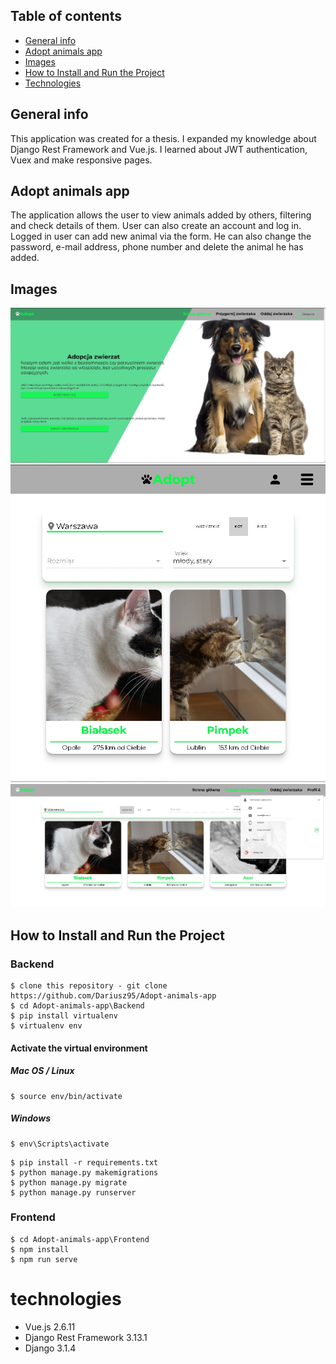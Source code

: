 ## Table of contents
* [General info](#Todo-app)
* [Adopt animals app](#Adopt-animals-app)
* [Images](#Images)
* [How to Install and Run the Project](#How-to-Install-and-Run-the-Project)
* [Technologies](#technologies)

## General info
This application was created for a thesis. I expanded my knowledge about Django Rest Framework and Vue.js. I learned about JWT authentication, Vuex and make responsive pages.

## Adopt animals app
The application allows the user to view animals added by others, filtering and check details of them. User can also create an account and log in.
Logged in user can add new animal via the form. He can also change the password, e-mail address, phone number and delete the animal he has added.

## Images
![Photo one](https://github.com/Dariusz95/Adopt-animals-app/blob/master/Frontend/public/AdoptImg1.jpg)
![Photo two](https://github.com/Dariusz95/Adopt-animals-app/blob/master/Frontend/public/AdoptImg2.jpg)
![Photo three](https://github.com/Dariusz95/Adopt-animals-app/blob/master/Frontend/public/AdoptImg3.jpg)

## How to Install and Run the Project
### Backend
```
$ clone this repository - git clone https://github.com/Dariusz95/Adopt-animals-app
$ cd Adopt-animals-app\Backend
$ pip install virtualenv
$ virtualenv env
```
#### Activate the virtual environment
##### Mac OS / Linux
```
$ source env/bin/activate
```
##### Windows
```
$ env\Scripts\activate
```
```
$ pip install -r requirements.txt
$ python manage.py makemigrations
$ python manage.py migrate
$ python manage.py runserver
```
### Frontend
```
$ cd Adopt-animals-app\Frontend
$ npm install
$ npm run serve
```

# technologies
* Vue.js 2.6.11
* Django Rest Framework 3.13.1
* Django 3.1.4
